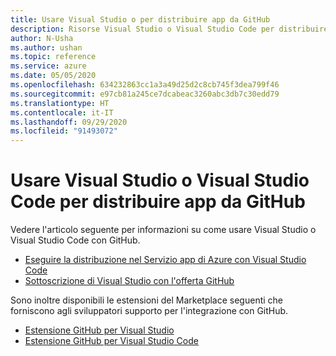 ```yaml
---
title: Usare Visual Studio o per distribuire app da GitHub
description: Risorse Visual Studio o Visual Studio Code per distribuire app da GitHub
author: N-Usha
ms.author: ushan
ms.topic: reference
ms.service: azure
ms.date: 05/05/2020
ms.openlocfilehash: 634232863cc1a3a49d25d2c8cb745f3dea799f46
ms.sourcegitcommit: e97cb81a245ce7dcabeac3260abc3db7c30edd79
ms.translationtype: HT
ms.contentlocale: it-IT
ms.lasthandoff: 09/29/2020
ms.locfileid: "91493072"
---
```

# <a name="use-visual-studio-or-visual-studio-code-to-deploy-apps-from-github"></a>Usare Visual Studio o Visual Studio Code per distribuire app da GitHub 

Vedere l'articolo seguente per informazioni su come usare Visual Studio o Visual Studio Code con GitHub.  

- [Eseguire la distribuzione nel Servizio app di Azure con Visual Studio Code](/azure/devops/pipelines/targets/deploy-to-azure-vscode)  
- [Sottoscrizione di Visual Studio con l'offerta GitHub](/visualstudio/subscriptions/access-github)  

Sono inoltre disponibili le estensioni del Marketplace seguenti che forniscono agli sviluppatori supporto per l'integrazione con GitHub. 

- [Estensione GitHub per Visual Studio](https://visualstudio.github.com/)  
- [Estensione GitHub per Visual Studio Code](https://vscode.github.com/)